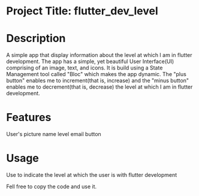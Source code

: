 # Project Title: flutter_dev_level

# Description
A simple app that display information about the level at which I am in flutter development. The app has a simple, yet beautiful User Interface(UI) comprising of an image, text, and icons. It is build using a State Management tool called "Bloc" which makes the app dynamic. The "plus button" enables me to increment(that is, increase) and the "minus button" enables me to decrement(that is, decrease) the level at which I am in flutter development.

# Features
User's picture
name
level
email
button

# Usage
Use to indicate the level at which the user is with flutter development

Fell free to copy the code and use it.
